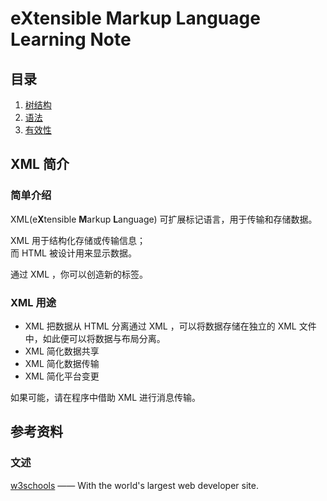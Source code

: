 # eXtensible Markup Language Learning Note

## 目录

1. [树结构](index/tree.md)
1. [语法](index/grammar.md)
1. [有效性](index/validity.md)

## XML 简介

### 简单介绍

XML(e**X**tensible **M**arkup **L**anguage) 可扩展标记语言，用于传输和存储数据。

XML 用于结构化存储或传输信息；  
而 HTML 被设计用来显示数据。

通过 XML ，你可以创造新的标签。

### XML 用途

- XML 把数据从 HTML 分离通过 XML ，可以将数据存储在独立的 XML 文件中，如此便可以将数据与布局分离。
- XML 简化数据共享
- XML 简化数据传输
- XML 简化平台变更

如果可能，请在程序中借助 XML 进行消息传输。

## 参考资料

### 文述

[w3schools][w3schools] —— With the world's largest web developer site.

[w3schools]: https://www.w3schools.com/

